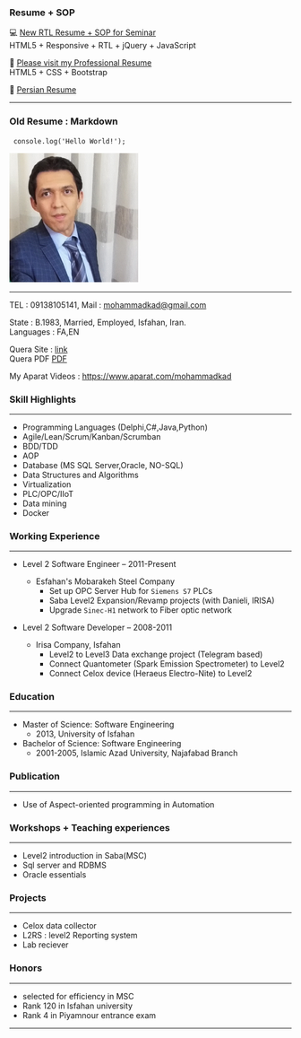 ###  Resume + SOP
💻 [New RTL Resume + SOP for Seminar](https://mohammadkad.github.io/ResumeSOP/index.html) <br/>
HTML5 + Responsive + RTL + jQuery + JavaScript

🚀 [Please visit my Professional Resume](https://mohammadkad.github.io/resume/index.html) <br/>
HTML5 + CSS + Bootstrap

👏 [Persian Resume](https://mohammadkad.github.io/resume/index-fa.html) <br/>

---

### Old Resume : Markdown
```
 console.log('Hello World!');
```

![Logo](https://github.com/mohammadkad/mohammadkad.github.io/raw/master/pic.png)

---

TEL  : 09138105141,
Mail : mohammadkad@gmail.com <br/>

State : B.1983, Married, Employed, Isfahan, Iran. <br/>
Languages : FA,EN


Quera Site : [link](https://quera.ir/profile/mohammadkad) <br/>
Quera PDF [PDF](https://mohammadkad.github.io/Resume_Fa.pdf) <br/>

My Aparat Videos : https://www.aparat.com/mohammadkad

### Skill Highlights
---
+	Programming Languages (Delphi,C#,Java,Python)
+	Agile/Lean/Scrum/Kanban/Scrumban
+	BDD/TDD	
+	AOP
+	Database (MS SQL Server,Oracle, NO-SQL)
+	Data Structures and Algorithms
+	Virtualization	
+	PLC/OPC/IIoT
+	Data mining
+	Docker

### Working Experience
---
+ Level 2 Software Engineer – 2011-Present
  - Esfahan's Mobarakeh Steel Company 
    * Set up OPC Server Hub for `Siemens S7` PLCs
    * Saba Level2 Expansion/Revamp projects (with Danieli, IRISA)
    * Upgrade `Sinec-H1` network to Fiber optic network

+ Level 2 Software Developer – 2008-2011
  - Irisa Company, Isfahan
    * Level2 to Level3 Data exchange project (Telegram based)
    * Connect Quantometer (Spark Emission Spectrometer) to Level2
    * Connect Celox device (Heraeus Electro-Nite) to Level2
    
### Education
---
+ Master of Science: Software Engineering
  - 2013, University of Isfahan
+ Bachelor of Science: Software Engineering
  - 2001-2005, Islamic Azad University, Najafabad Branch
  
### Publication
---
+ Use of Aspect-oriented programming in Automation

### Workshops + Teaching experiences
---
+ Level2 introduction in Saba(MSC)
+ Sql server and RDBMS
+ Oracle essentials

### Projects
---
+ Celox data collector
+ L2RS : level2 Reporting system
+ Lab reciever

### Honors
---
+ selected for efficiency in MSC
+ Rank 120 in Isfahan university
+ Rank 4 in Piyamnour entrance exam
---

<br/>
 
